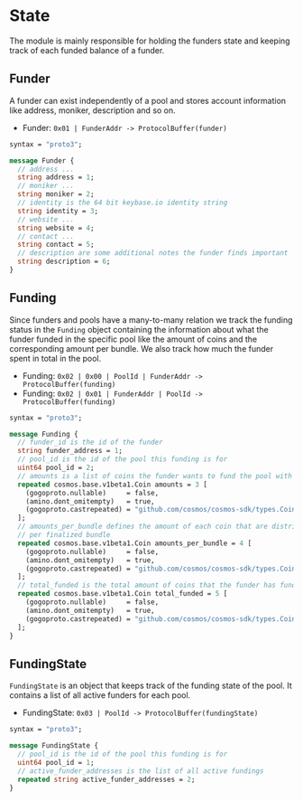 <!--
order: 2
-->

# State

The module is mainly responsible for holding the funders state
and keeping track of each funded balance of a funder.

## Funder

A funder can exist independently of a pool and stores account information like address, moniker, description and so on.

- Funder: `0x01 | FunderAddr -> ProtocolBuffer(funder)`

```protobuf
syntax = "proto3";

message Funder {
  // address ...
  string address = 1;
  // moniker ...
  string moniker = 2;
  // identity is the 64 bit keybase.io identity string
  string identity = 3;
  // website ...
  string website = 4;
  // contact ...
  string contact = 5;
  // description are some additional notes the funder finds important
  string description = 6;
}
```

## Funding

Since funders and pools have a many-to-many relation we track the funding status in the `Funding` object containing
the information about what the funder funded in the specific pool like the amount of coins and the corresponding
amount per bundle. We also track how much the funder spent in total in the pool.

- Funding: `0x02 | 0x00 | PoolId | FunderAddr -> ProtocolBuffer(funding)`
- Funding: `0x02 | 0x01 | FunderAddr | PoolId -> ProtocolBuffer(funding)`

```protobuf
syntax = "proto3";

message Funding {
  // funder_id is the id of the funder
  string funder_address = 1;
  // pool_id is the id of the pool this funding is for
  uint64 pool_id = 2;
  // amounts is a list of coins the funder wants to fund the pool with
  repeated cosmos.base.v1beta1.Coin amounts = 3 [
    (gogoproto.nullable)     = false,
    (amino.dont_omitempty)   = true,
    (gogoproto.castrepeated) = "github.com/cosmos/cosmos-sdk/types.Coins"
  ];
  // amounts_per_bundle defines the amount of each coin that are distributed
  // per finalized bundle
  repeated cosmos.base.v1beta1.Coin amounts_per_bundle = 4 [
    (gogoproto.nullable)     = false,
    (amino.dont_omitempty)   = true,
    (gogoproto.castrepeated) = "github.com/cosmos/cosmos-sdk/types.Coins"
  ];
  // total_funded is the total amount of coins that the funder has funded
  repeated cosmos.base.v1beta1.Coin total_funded = 5 [
    (gogoproto.nullable)     = false,
    (amino.dont_omitempty)   = true,
    (gogoproto.castrepeated) = "github.com/cosmos/cosmos-sdk/types.Coins"
  ];
}
```

## FundingState

`FundingState` is an object that keeps track of the funding state of the pool. It contains a list of all active 
funders for each pool.

- FundingState: `0x03 | PoolId -> ProtocolBuffer(fundingState)`

```protobuf
syntax = "proto3";

message FundingState {
  // pool_id is the id of the pool this funding is for
  uint64 pool_id = 1;
  // active_funder_addresses is the list of all active fundings
  repeated string active_funder_addresses = 2;
}
```
